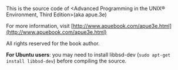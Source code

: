 This is the source code of <Advanced Programming in the UNIX® Environment, Third Edition>(aka apue.3e)

For more information, visit [http://www.apuebook.com/apue3e.html](http://www.apuebook.com/apue3e.html)

All rights reserved for the book author.

**For Ubuntu users**: you may need to install libbsd-dev (`sudo apt-get install libbsd-dev`) before compiling the source.

